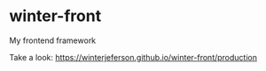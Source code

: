 # winter-front
My frontend framework

Take a look:
https://winterjeferson.github.io/winter-front/production
